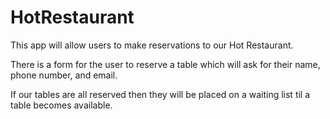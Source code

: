 # HotRestaurant

This app will allow users to make reservations to our Hot Restaurant. 

There is a form for the user to reserve a table which will ask for their name, phone number, and email. 

If our tables are all reserved then they will be placed on a waiting list til a table becomes available.
